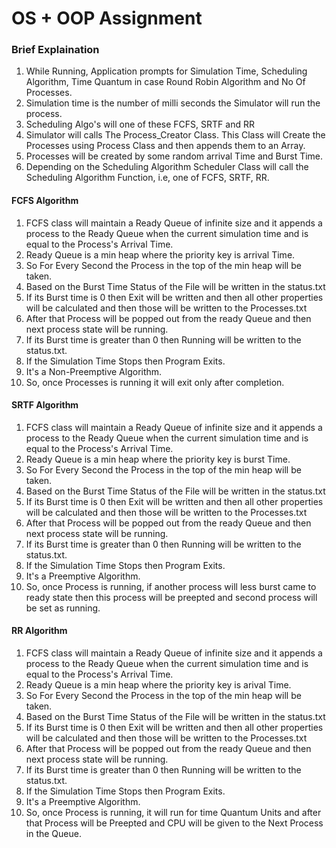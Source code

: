 # OS + OOP Assignment

### Brief Explaination

1. While Running, Application prompts for Simulation Time, Scheduling Algorithm, Time Quantum in case Round Robin Algorithm and No Of Processes.
2. Simulation time is the number of milli seconds the Simulator will run the process.
3. Scheduling Algo's will one of these FCFS, SRTF and RR
4. Simulator will calls The Process_Creator Class. This Class will Create the Processes using Process Class and then appends them to an Array.
5. Processes will be created by some random arrival Time and Burst Time.
6. Depending on the Scheduling Algorithm Scheduler Class will call the Scheduling Algorithm Function, i.e, one of FCFS, SRTF, RR.

#### FCFS Algorithm

1. FCFS class will maintain a Ready Queue of infinite size and it appends a process to the Ready Queue when the current simulation time and is equal to the Process's Arrival Time.
2. Ready Queue is a min heap where the priority key is arrival Time.
3. So For Every Second the Process in the top of the min heap will be taken.
4. Based on the Burst Time Status of the File will be written in the status.txt
5. If its Burst time is 0 then Exit will be written and then all other properties will be calculated and then those will be written to the Processes.txt
6. After that Process will be popped out from the ready Queue and then next process state will be running.
8. If its Burst time is greater than 0 then Running will be written to the status.txt.
9. If the Simulation Time Stops then Program Exits.
10. It's a Non-Preemptive Algorithm.
11. So, once Processes is running it will exit only after completion.

#### SRTF Algorithm

1. FCFS class will maintain a Ready Queue of infinite size and it appends a process to the Ready Queue when the current simulation time and is equal to the Process's Arrival Time.
2. Ready Queue is a min heap where the priority key is burst Time.
3. So For Every Second the Process in the top of the min heap will be taken.
4. Based on the Burst Time Status of the File will be written in the status.txt
5. If its Burst time is 0 then Exit will be written and then all other properties will be calculated and then those will be written to the Processes.txt
6. After that Process will be popped out from the ready Queue and then next process state will be running.
8. If its Burst time is greater than 0 then Running will be written to the status.txt.
9. If the Simulation Time Stops then Program Exits.
10. It's a Preemptive Algorithm.
11. So, once Process is running, if another process will less burst came to ready state then this process will be preepted and second process will be set as running.


#### RR Algorithm

1. FCFS class will maintain a Ready Queue of infinite size and it appends a process to the Ready Queue when the current simulation time and is equal to the Process's Arrival Time.
2. Ready Queue is a min heap where the priority key is arival Time.
3. So For Every Second the Process in the top of the min heap will be taken.
4. Based on the Burst Time Status of the File will be written in the status.txt
5. If its Burst time is 0 then Exit will be written and then all other properties will be calculated and then those will be written to the Processes.txt
6. After that Process will be popped out from the ready Queue and then next process state will be running.
8. If its Burst time is greater than 0 then Running will be written to the status.txt.
9. If the Simulation Time Stops then Program Exits.
10. It's a Preemptive Algorithm.
11. So, once Process is running, it will run for time Quantum Units and after that Process will  be Preepted and CPU will be given to the Next Process in the Queue.
